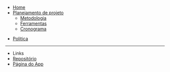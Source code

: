 <!-- docs/_sidebar.md -->

* [Home](/README)
* [Planejamento de projeto](/pages/planning/planning)
  * [Metodologia](/pages/planning/Methodology/Methodology)
  * [Ferramentas](/pages/planning/teamTools/teamTools)
  * [Cronograma](/pages/planning/schedule/schedule)

<!-- * [Pré-Rastreabilidade]() -->
<!-- * [Elicitação]() -->

* [Politica](/pages/policy/policy)

---

* Links
* [Repositório](https://github.com/Requisitos-de-Software/2020.1-Mia-Ajuda)
* [Página do App](https://miaajuda.netlify.app/)
